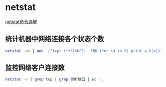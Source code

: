 # netstat

[netstat命令详解](https://www.cnblogs.com/ftl1012/p/netstat.html)

## 统计机器中网络连接各个状态个数

```sh
netstat -an | awk '/^tcp/ {++S[$NF]}  END {for (a in S) print a,S[a]}'
```

## 监控网络客户连接数

```sh
netstat -n | grep tcp | grep 侦听端口 | wc -l
```
